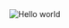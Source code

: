 <img src="https://raw.githubusercontent.com/HercoZauZau/HercoZauZau/master/resources/banner.png" alt="Hello world">
